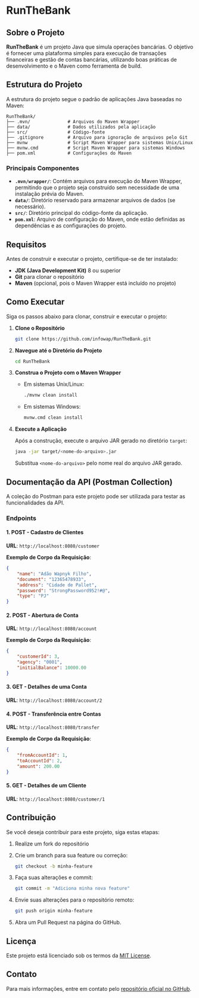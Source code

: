 # RunTheBank

## Sobre o Projeto

**RunTheBank** é um projeto Java que simula operações bancárias. O objetivo é fornecer uma plataforma simples para execução de transações financeiras e gestão de contas bancárias, utilizando boas práticas de desenvolvimento e o Maven como ferramenta de build.

## Estrutura do Projeto

A estrutura do projeto segue o padrão de aplicações Java baseadas no Maven:

```
RunTheBank/
├── .mvn/              # Arquivos do Maven Wrapper
├── data/              # Dados utilizados pela aplicação
├── src/               # Código-fonte
├── .gitignore         # Arquivo para ignoração de arquivos pelo Git
├── mvnw               # Script Maven Wrapper para sistemas Unix/Linux
├── mvnw.cmd           # Script Maven Wrapper para sistemas Windows
├── pom.xml            # Configurações do Maven
```

### Principais Componentes

- **`.mvn/wrapper/`**: Contém arquivos para execução do Maven Wrapper, permitindo que o projeto seja construído sem necessidade de uma instalação prévia do Maven.
- **`data/`**: Diretório reservado para armazenar arquivos de dados (se necessário).
- **`src/`**: Diretório principal do código-fonte da aplicação.
- **`pom.xml`**: Arquivo de configuração do Maven, onde estão definidas as dependências e as configurações do projeto.

## Requisitos

Antes de construir e executar o projeto, certifique-se de ter instalado:

- **JDK (Java Development Kit)** 8 ou superior
- **Git** para clonar o repositório
- **Maven** (opcional, pois o Maven Wrapper está incluído no projeto)

## Como Executar

Siga os passos abaixo para clonar, construir e executar o projeto:

1. **Clone o Repositório**

   ```bash
   git clone https://github.com/infowap/RunTheBank.git
   ```

2. **Navegue até o Diretório do Projeto**

   ```bash
   cd RunTheBank
   ```

3. **Construa o Projeto com o Maven Wrapper**

   - Em sistemas Unix/Linux:

     ```bash
     ./mvnw clean install
     ```

   - Em sistemas Windows:

     ```bash
     mvnw.cmd clean install
     ```

4. **Execute a Aplicação**

   Após a construção, execute o arquivo JAR gerado no diretório `target`:

   ```bash
   java -jar target/<nome-do-arquivo>.jar
   ```

   Substitua `<nome-do-arquivo>` pelo nome real do arquivo JAR gerado.

## Documentação da API (Postman Collection)

A coleção do Postman para este projeto pode ser utilizada para testar as funcionalidades da API. 

### Endpoints

#### 1. **POST - Cadastro de Clientes**

**URL**: `http://localhost:8080/customer`

**Exemplo de Corpo da Requisição**:
```json
{
    "name": "Adão Wapnyk Filho",
    "document": "12365478933",
    "address": "Cidade de Pallet",
    "password": "StrongPassword952!#@",
    "type": "PJ"
}
```

#### 2. **POST - Abertura de Conta**

**URL**: `http://localhost:8080/account`

**Exemplo de Corpo da Requisição**:
```json
{
    "customerId": 3,
    "agency": "0001",
    "initialBalance": 10000.00
}
```

#### 3. **GET - Detalhes de uma Conta**

**URL**: `http://localhost:8080/account/2`

#### 4. **POST - Transferência entre Contas**

**URL**: `http://localhost:8080/transfer`

**Exemplo de Corpo da Requisição**:
```json
{
    "fromAccountId": 1,
    "toAccountId": 2,
    "amount": 200.00
}
```

#### 5. **GET - Detalhes de um Cliente**

**URL**: `http://localhost:8080/customer/1`

## Contribuição

Se você deseja contribuir para este projeto, siga estas etapas:

1. Realize um fork do repositório
2. Crie um branch para sua feature ou correção:

   ```bash
   git checkout -b minha-feature
   ```

3. Faça suas alterações e commit:

   ```bash
   git commit -m "Adiciona minha nova feature"
   ```

4. Envie suas alterações para o repositório remoto:

   ```bash
   git push origin minha-feature
   ```

5. Abra um Pull Request na página do GitHub.

## Licença

Este projeto está licenciado sob os termos da [MIT License](LICENSE).

## Contato

Para mais informações, entre em contato pelo [repositório oficial no GitHub](https://github.com/infowap/RunTheBank).
